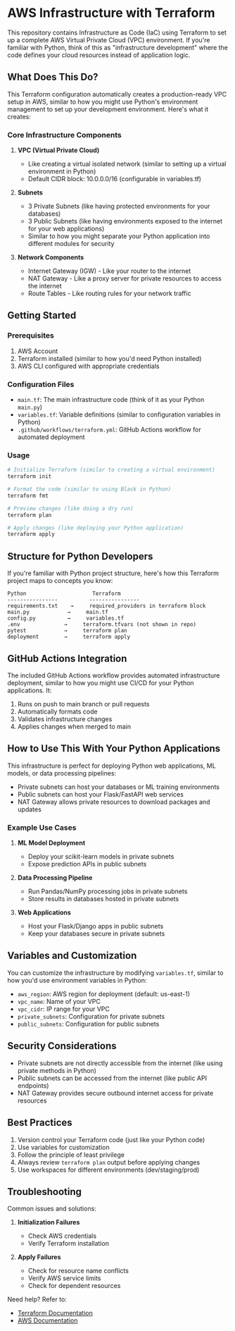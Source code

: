 # AWS Infrastructure with Terraform

This repository contains Infrastructure as Code (IaC) using Terraform to set up a complete AWS Virtual Private Cloud (VPC) environment. If you're familiar with Python, think of this as "infrastructure development" where the code defines your cloud resources instead of application logic.

## What Does This Do?

This Terraform configuration automatically creates a production-ready VPC setup in AWS, similar to how you might use Python's environment management to set up your development environment. Here's what it creates:

### Core Infrastructure Components

1. **VPC (Virtual Private Cloud)**
   - Like creating a virtual isolated network (similar to setting up a virtual environment in Python)
   - Default CIDR block: 10.0.0.0/16 (configurable in variables.tf)

2. **Subnets**
   - 3 Private Subnets (like having protected environments for your databases)
   - 3 Public Subnets (like having environments exposed to the internet for your web applications)
   - Similar to how you might separate your Python application into different modules for security

3. **Network Components**
   - Internet Gateway (IGW) - Like your router to the internet
   - NAT Gateway - Like a proxy server for private resources to access the internet
   - Route Tables - Like routing rules for your network traffic

## Getting Started

### Prerequisites

1. AWS Account
2. Terraform installed (similar to how you'd need Python installed)
3. AWS CLI configured with appropriate credentials

### Configuration Files

- `main.tf`: The main infrastructure code (think of it as your Python `main.py`)
- `variables.tf`: Variable definitions (similar to configuration variables in Python)
- `.github/workflows/terraform.yml`: GitHub Actions workflow for automated deployment

### Usage

```bash
# Initialize Terraform (similar to creating a virtual environment)
terraform init

# Format the code (similar to using Black in Python)
terraform fmt

# Preview changes (like doing a dry run)
terraform plan

# Apply changes (like deploying your Python application)
terraform apply
```

## Structure for Python Developers

If you're familiar with Python project structure, here's how this Terraform project maps to concepts you know:

```
Python                     Terraform
----------------          ----------------
requirements.txt    →     required_providers in terraform block
main.py            →     main.tf
config.py          →     variables.tf
.env              →     terraform.tfvars (not shown in repo)
pytest            →     terraform plan
deployment        →     terraform apply
```

## GitHub Actions Integration

The included GitHub Actions workflow provides automated infrastructure deployment, similar to how you might use CI/CD for your Python applications. It:

1. Runs on push to main branch or pull requests
2. Automatically formats code
3. Validates infrastructure changes
4. Applies changes when merged to main

## How to Use This With Your Python Applications

This infrastructure is perfect for deploying Python web applications, ML models, or data processing pipelines:

- Private subnets can host your databases or ML training environments
- Public subnets can host your Flask/FastAPI web services
- NAT Gateway allows private resources to download packages and updates

### Example Use Cases

1. **ML Model Deployment**
   - Deploy your scikit-learn models in private subnets
   - Expose prediction APIs in public subnets

2. **Data Processing Pipeline**
   - Run Pandas/NumPy processing jobs in private subnets
   - Store results in databases hosted in private subnets

3. **Web Applications**
   - Host your Flask/Django apps in public subnets
   - Keep your databases secure in private subnets

## Variables and Customization

You can customize the infrastructure by modifying `variables.tf`, similar to how you'd use environment variables in Python:

- `aws_region`: AWS region for deployment (default: us-east-1)
- `vpc_name`: Name of your VPC
- `vpc_cidr`: IP range for your VPC
- `private_subnets`: Configuration for private subnets
- `public_subnets`: Configuration for public subnets

## Security Considerations

- Private subnets are not directly accessible from the internet (like using private methods in Python)
- Public subnets can be accessed from the internet (like public API endpoints)
- NAT Gateway provides secure outbound internet access for private resources

## Best Practices

1. Version control your Terraform code (just like your Python code)
2. Use variables for customization
3. Follow the principle of least privilege
4. Always review `terraform plan` output before applying changes
5. Use workspaces for different environments (dev/staging/prod)

## Troubleshooting

Common issues and solutions:

1. **Initialization Failures**
   - Check AWS credentials
   - Verify Terraform installation

2. **Apply Failures**
   - Check for resource name conflicts
   - Verify AWS service limits
   - Check for dependent resources

Need help? Refer to:
- [Terraform Documentation](https://www.terraform.io/docs)
- [AWS Documentation](https://docs.aws.amazon.com)
